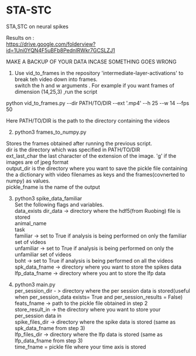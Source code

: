 # STA-STC
STA,STC on neural spikes  

Results on :    
https://drive.google.com/folderview?id=1Uni0YQN4F5uBFb8PednIRWkr7GCSLZJ1  


MAKE A BACKUP OF YOUR DATA INCASE SOMETHING GOES WRONG   

1) Use vid_to_frames in the repository 'intermediate-layer-activations' to break teh video down into frames.  
switch the h and w arguments . For example if you want frames of dimension (14,25,3) ,run the script   

python vid_to_frames.py --dir PATH/TO/DIR --ext '.mp4' --h 25 --w 14 --fps 50  

Here PATH/TO/DIR is the path to the directory containing the videos  


2) python3 frames_to_numpy.py   

Stores the frames obtained after running the previous script.  
dir is the directory which was specified in PATH/TO/DIR   
ext_last_char the last character of the extension of the image. 'g' if the images are of jpeg format  
output_dir is the directory where you want to save the pickle file containing the a dictionary with video  filenames as keys and the frames(covnerted to numpy) as values.    
pickle_fname is the name of the output   

3) python3 spike_data_familiar  
Set the following flags and variables.      
data_exists
dir_data -> directory where the hdf5(from Ruobing) file is stored  
animal_name  
task  
familiar -> set to True if analysis is being performed on only the familiar set of videos  
unfamiliar -> set to True if analysis is being performed on only the unfamiliar set of videos  
boht -> set to True if analysis is being performed on all the videos  
spk_data_fname -> directory where you want to store the spikes data  
lfp_data_fname -> directory where you ant to store the lfp data  



4) python3 main.py  
per_session_dir - > directory where the per session data is stored(useful when per_session_data exists=   True and per_session_results = False)  
feats_fname -> path to the pickle file obtained in step 2  
store_result_in -> the directory where you want to store your per_session data in  
spike_files_dir -> directory where the spike data is stored (same as spk_data_fname from step 3)  
lfp_files_dir ->  directory where the lfp data is stored (same as lfp_data_fname from step 3)  
time_fname = pickle file where your time axis is stored      

